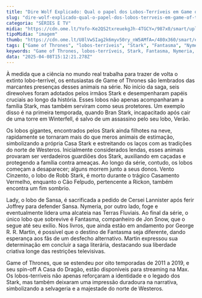 ```yaml
---
title: "Dire Wolf Explicado: Qual o papel dos Lobos-Terríveis em Game of Thrones?"
slug: "dire-wolf-explicado-qual-o-papel-dos-lobos-terrveis-em-game-of-thrones"
categoria: "SÉRIES E TV"
midia: "https://cdn.ome.lt/Yofo-Ke2QS2txreuekgJh-4TGCY=/987x0/smart/uploads/conteudo/fotos/OMELETE_CAPA_-_2025-04-08T111630.058.png"
tipoMidia: "imagem"
thumb: "https://cdn.ome.lt/U8lVwSIag2k6myv50ry_nW5AMfA=/480x360/smart/extras/conteudos/omelete_THUMB_-_2025-04-08T111641.829.png"
tags: ["Game of Thrones", "lobos-terríveis", "Stark", "Fantasma", "Nymeria", "Vento Cinzento", "George R. R. Martin", "A Casa do Dragão"]
keywords: "Game of Thrones, lobos-terríveis, Stark, Fantasma, Nymeria, Vento Cinzento, George R. R. Martin, A Casa do Dragão"
data: "2025-04-08T15:12:21.278Z"
---
```


À medida que a ciência no mundo real trabalha para trazer de volta o extinto lobo-terrível, os entusiastas de Game of Thrones são lembrados das marcantes presenças desses animais na série. No início da saga, seis direwolves foram adotados pelos irmãos Stark e desempenharam papéis cruciais ao longo da história. Esses lobos não apenas acompanharam a família Stark, mas também serviram como seus protetores. Um exemplo disso é na primeira temporada, quando Bran Stark, incapacitado após cair de uma torre em Winterfell, é salvo de um assassino pelo seu lobo, Verão.

Os lobos gigantes, encontrados pelos Stark ainda filhotes na neve, rapidamente se tornaram mais do que meros animais de estimação, simbolizando a própria Casa Stark e estreitando os laços com as tradições do norte de Westeros. Inicialmente considerados lendas, esses animais provaram ser verdadeiros guardiões dos Stark, auxiliando em caçadas e protegendo a família contra ameaças. Ao longo da série, contudo, os lobos começam a desaparecer; alguns morrem junto a seus donos. Vento Cinzento, o lobo de Robb Stark, é morto durante o trágico Casamento Vermelho, enquanto o Cão Felpudo, pertencente a Rickon, também encontra um fim sombrio.

Lady, o lobo de Sansa, é sacrificada a pedido de Cersei Lannister após ferir Joffrey para defender Sansa. Nymeria, por outro lado, foge e eventualmente lidera uma alcateia nas Terras Fluviais. Ao final da série, o único lobo que sobrevive é Fantasma, companheiro de Jon Snow, que o segue até seu exílio. Nos livros, que ainda estão em andamento por George R. R. Martin, é possível que o destino de Fantasma seja diferente, dando esperança aos fãs de um desfecho alternativo. Martin expressou sua determinação em concluir a saga literária, destacando sua liberdade criativa longe das restrições televisivas.

Game of Thrones, que se estendeu por oito temporadas de 2011 a 2019, e seu spin-off A Casa do Dragão, estão disponíveis para streaming na Max. Os lobos-terríveis não apenas reforçaram a identidade e o legado dos Stark, mas também deixaram uma impressão duradoura na narrativa, simbolizando a selvageria e a majestade do norte de Westeros.